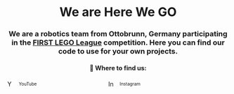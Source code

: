 <h1 align="center">We are Here We GO</h1>
<h3 align="center">
  We are a robotics team from Ottobrunn, Germany participating in the <a href="https://www.firstlegoleague.org/">FIRST LEGO League</a> competition. Here you can find our code to use for your own projects.
</h3>
<h4 align="center">🎯 Where to find us:
</h4>
<p>
  <a href="https://www.youtube.com/@HereWeGO-w1j" style="text-decoration:none; margin-right:80px; margin-top:10px">
    <img src="https://cdn-icons-png.flaticon.com/512/1384/1384060.png" width="16" alt="YouTube" style="vertical-align:sub;">
    <span style="font-size:10px; vertical-align:middle; margin-left:6px;">YouTube     </span>
  </a>

  <a href="https://www.instagram.com/herewego_robotics/" style="text-decoration:none; margin-left:80px; margin-top:10px">
    <img src="https://upload.wikimedia.org/wikipedia/commons/thumb/9/95/Instagram_logo_2022.svg/64px-Instagram_logo_2022.svg.png" width="16" alt="Instagram" style="vertical-align:sub;">
    <span style="font-size:10px; vertical-align:middle; margin-left:6px;">Instagram</span>
  </a>
</p>






